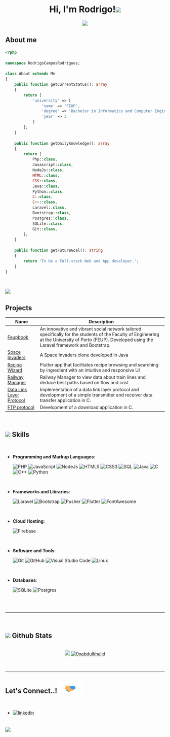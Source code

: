 <h1 align="center"><b>Hi, I'm Rodrigo!</b><img src="https://media.giphy.com/media/hvRJCLFzcasrR4ia7z/giphy.gif" width="35"></h1>
<p align="center">
  <a href="https://github.com/DenverCoder1/readme-typing-svg"><img src="https://readme-typing-svg.herokuapp.com?font=Time+New+Roman&color=blue&size=25&center=true&vCenter=true&width=600&height=100&lines=Aspiring+Software+Engineer;FEUP+Student;Informatics+and+Computing+Engineering;Always+learning+new+things"></a>
</p>
	
## **About me**

```php
<?php

namespace RodrigoCamposRodrigues;

class About extends Me
{
    public function getCurrentStatus(): array
    {
        return [
            'university' => [
                'name' => 'FEUP',
                'degree' => 'Bachelor in Informatics and Computer Engineering',
                'year' => 3         
            ]
        ];
    }

    public function getDailyKnowledge(): array
    {
        return [
            Php::class,
            Javascript::class,
            NodeJs::class,
            HTML::class,
            CSS::class,
            Java::class,
            Python::class,
            C::class,
            C++::class,
            Laravel::class,
            Bootstrap::class,
            Postgres::class,
            SQLite::class,
            Git::class,
        ];
    }

    public function getFutureGoal(): string
    {
        return 'To be a Full-stack Web and App developer.';
    }
}
```

<br>

<img src="https://user-images.githubusercontent.com/73097560/115834477-dbab4500-a447-11eb-908a-139a6edaec5c.gif"><br>

## **Projects**

| Name      | Description                                                                                                                                                   |
|-----------|---------------------------------------------------------------------------------------------------------------------------------------------------------------|
| [Feupbook](https://github.com/RodrigoCamposRodrigues/feupbook) | An innovative and vibrant social network tailored specifically for the students of the Faculty of Engineering at the University of Porto (FEUP). Developed using the Laravel framework and Bootstrap. |
| [Space Invaders](https://github.com/RodrigoCamposRodrigues/space_invaders) | A Space Invaders clone developed in Java |
| [Recipe Wizard](https://github.com/RodrigoCamposRodrigues/recipe-wizard) | Flutter app that facilitates recipe browsing and searching by ingredient with an intuitive and responsive UI |
| [Railway Manager](https://github.com/RodrigoCamposRodrigues/railway-manager) | Railway Manager to view data about train lines and deduce best paths based on flow and cost |
| [Data Link Layer Protocol](https://github.com/RodrigoCamposRodrigues/feup-rcom/tree/main/proj1) | Implementation of a data link layer protocol and development of a simple transmitter and receiver data transfer application in C. |
| [FTP protocol](https://github.com/RodrigoCamposRodrigues/feup-rcom/tree/main/proj2) | Development of a download application in C. |


<br>

## <img src="https://media2.giphy.com/media/QssGEmpkyEOhBCb7e1/giphy.gif?cid=ecf05e47a0n3gi1bfqntqmob8g9aid1oyj2wr3ds3mg700bl&rid=giphy.gif" width ="25"><b> Skills</b>
<br>

<p align="center">

- **Programming and Markup Languages**:
    
   ![PHP](https://img.shields.io/badge/php-%23777BB4.svg?style=for-the-badge&logo=php&logoColor=white)
   ![JavaScript](https://img.shields.io/badge/JavaScript%20-%23F7DF1E.svg?style=for-the-badge&logo=javascript&logoColor=black)
   ![NodeJs](https://img.shields.io/badge/node.js%20-%2343853D.svg?style=for-the-badge&logo=node.js&logoColor=white)
   ![HTML5](https://img.shields.io/badge/HTML5%20-%23E34F26.svg?style=for-the-badge&logo=html5&logoColor=white)
   ![CSS3](https://img.shields.io/badge/CSS%20-%231572B6.svg?style=for-the-badge&logo=css3&logoColor=white)
   ![SQL](https://img.shields.io/badge/SQL%20-%2300f.svg?style=for-the-badge&logo=sqlite&logoColor=white)
   ![Java](https://img.shields.io/badge/java-%23ED8B00.svg?style=for-the-badge&logo=openjdk&logoColor=white)
   ![C](https://img.shields.io/badge/C%20-%232370ED.svg?style=for-the-badge&logo=c&logoColor=white)
   ![C++](https://img.shields.io/badge/C++%20-%2300599C.svg?style=for-the-badge&logo=c%2B%2B&logoColor=white)
   ![Python](https://img.shields.io/badge/Python%20-%2314354C.svg?style=for-the-badge&logo=python&logoColor=white)

<br>   
    
- **Frameworks and Libraries**:

  ![Laravel](https://img.shields.io/badge/laravel-%23FF2D20.svg?style=for-the-badge&logo=laravel&logoColor=white)
  ![Bootstrap](https://img.shields.io/badge/bootstrap-%23563D7C.svg?style=for-the-badge&logo=bootstrap&logoColor=white)
  ![Pusher](https://img.shields.io/badge/pusher-%23323330.svg?style=for-the-badge&logo=pusher&logoColor=white)
  ![Flutter](https://img.shields.io/badge/Flutter-%2302569B.svg?style=for-the-badge&logo=Flutter&logoColor=white)
  ![FontAwesome](https://img.shields.io/badge/FontAwesome-%23339AF0.svg?style=for-the-badge&logo=font-awesome&logoColor=white)

<br>

- **Cloud Hosting**:

  ![Firebase](https://img.shields.io/badge/firebase-%23039BE5.svg?style=for-the-badge&logo=firebase)
    
<br>

- **Software and Tools**:

    ![Git](https://img.shields.io/badge/git-%23F05033.svg?style=for-the-badge&logo=git&logoColor=white)
    ![GitHub](https://img.shields.io/badge/github-%23121011.svg?style=for-the-badge&logo=github&logoColor=white)
    ![Visual Studio Code](https://img.shields.io/badge/Visual%20Studio%20Code-0078d7.svg?style=for-the-badge&logo=visual-studio-code&logoColor=white)
    ![Linux](https://img.shields.io/badge/Linux-FCC624?style=for-the-badge&logo=linux&logoColor=black) 

<br>

- **Databases**:

  ![SQLite](https://img.shields.io/badge/sqlite-%2307405e.svg?style=for-the-badge&logo=sqlite&logoColor=white)
  ![Postgres](https://img.shields.io/badge/postgres-%23316192.svg?style=for-the-badge&logo=postgresql&logoColor=white)

</p>

<br>
<br>

-----

<br>


## <img src="https://media.giphy.com/media/iY8CRBdQXODJSCERIr/giphy.gif" width="35"><b> Github Stats </b>
<br>

<div align="center">

<a href="https://github.com/RodrigoCamposRodrigues/">
  <img src="https://github-readme-stats.vercel.app/api?username=RodrigoCamposRodrigues&include_all_commits=true&count_private=true&show_icons=true&line_height=20&title_color=7A7ADB&icon_color=2234AE&text_color=D3D3D3&bg_color=0,000000,130F40" width="450"/>
  <img src="https://github-readme-stats.vercel.app/api/top-langs?username=RodrigoCamposRodrigues&show_icons=true&locale=en&layout=compact&line_height=20&title_color=7A7ADB&icon_color=2234AE&text_color=D3D3D3&bg_color=0,000000,130F40" width="375"  alt="0xabdulkhalid"/>

</a>
</div>

<br>
<br>

-----

## <b> Let's Connect..!</b><img src="https://github.com/0xAbdulKhalid/0xAbdulKhalid/raw/main/assets/mdImages/handshake.gif" width ="80">
<br>
<div align='left'>

<ul>

<li>
<a href="https://www.linkedin.com/in/rcr21/" target="_blank">
<img src="https://img.shields.io/badge/linkedin-%2300acee.svg?color=405DE6&style=for-the-badge&logo=linkedin&logoColor=white" alt=linkedin style="margin-bottom: 5px;"/>
</a>
</li>


<!-- <br>


<li>
<a href="mailto:rodrigues.rodrigo2003@gmail.com" target="_blank">
<img src="https://img.shields.io/badge/Gmail-D14836?style=for-the-badge&logo=gmail&logoColor=white" t=mail style="margin-bottom: 5px;" />
</a>
</li> -->
	
</ul>
</div>

<br>
<img src="https://user-images.githubusercontent.com/73097560/115834477-dbab4500-a447-11eb-908a-139a6edaec5c.gif">
<br>
